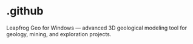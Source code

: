 # .github
Leapfrog Geo for Windows — advanced 3D geological modeling tool for geology, mining, and exploration projects.
